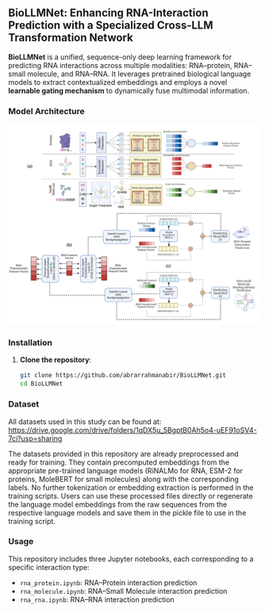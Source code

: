 ## BioLLMNet: Enhancing RNA-Interaction Prediction with a Specialized Cross-LLM Transformation Network

**BioLLMNet** is a unified, sequence-only deep learning framework for predicting RNA interactions across multiple modalities: RNA–protein, RNA–small molecule, and RNA–RNA. It leverages pretrained biological language models to extract contextualized embeddings and employs a novel **learnable gating mechanism** to dynamically fuse multimodal information.

### Model Architecture
![Model Architecture](model.png)


### Installation

1. **Clone the repository**:
   ```bash
   git clone https://github.com/abrarrahmanabir/BioLLMNet.git
   cd BioLLMNet

### Dataset
All datasets used in this study can be found at:
https://drive.google.com/drive/folders/1qDX5u_5BgptB0Ah5o4-uEF91oSV4-7ci?usp=sharing

The datasets provided in this repository are already preprocessed and ready for training. They contain precomputed embeddings from the appropriate pre-trained language models (RiNALMo for RNA, ESM-2 for proteins, MoleBERT for small molecules) along with the corresponding labels. No further tokenization or embedding extraction is performed in the training scripts. Users can use these processed files directly or regenerate the language model embeddings from the raw sequences from the respective language models and save them in the pickle file to use in the training script.

### Usage
This repository includes three Jupyter notebooks, each corresponding to a specific interaction type:
- `rna_protein.ipynb`: RNA–Protein interaction prediction
- `rna_molecule.ipynb`: RNA–Small Molecule interaction prediction
- `rna_rna.ipynb`: RNA–RNA interaction prediction







